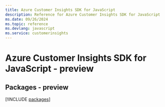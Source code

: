 ```yaml
---
title: Azure Customer Insights SDK for JavaScript
description: Reference for Azure Customer Insights SDK for JavaScript
ms.date: 09/26/2024
ms.topic: reference
ms.devlang: javascript
ms.service: customerinsights
---
```

# Azure Customer Insights SDK for JavaScript - preview
## Packages - preview
[!INCLUDE [packages](customer-insights-index.md)]